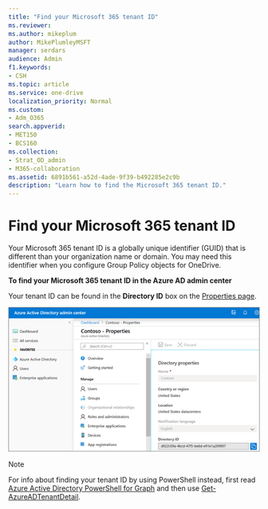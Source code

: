 ```yaml
---
title: "Find your Microsoft 365 tenant ID"
ms.reviewer: 
ms.author: mikeplum
author: MikePlumleyMSFT
manager: serdars
audience: Admin
f1.keywords:
- CSH
ms.topic: article
ms.service: one-drive
localization_priority: Normal
ms.custom: 
- Adm_O365
search.appverid:
- MET150
- BCS160
ms.collection: 
- Strat_OD_admin
- M365-collaboration
ms.assetid: 6891b561-a52d-4ade-9f39-b492285e2c9b
description: "Learn how to find the Microsoft 365 tenant ID."
---
```


# Find your Microsoft 365 tenant ID

Your Microsoft 365 tenant ID is a globally unique identifier (GUID) that is different than your organization name or domain. You may need this identifier when you configure Group Policy objects for OneDrive.
  
**To find your Microsoft 365 tenant ID in the Azure AD admin center**

Your tenant ID can be found in the **Directory ID** box on the [Properties page](https://aad.portal.azure.com/#blade/Microsoft_AAD_IAM/ActiveDirectoryMenuBlade/Properties).

![The Directory Properties pane in the Azure Admin Center dashboard](media/aad-dashboard-properties.png)
  
> [!NOTE]
> For info about finding your tenant ID by using PowerShell instead, first read [Azure Active Directory PowerShell for Graph](/powershell/azure/active-directory/install-adv2?view=azureadps-2.0) and then use [Get-AzureADTenantDetail](/powershell/module/azuread/Get-AzureADTenantDetail).
